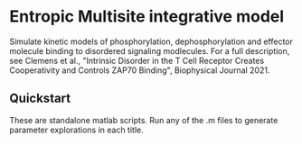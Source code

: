 # Entropic Multisite integrative model

Simulate kinetic models of phosphorylation, dephosphorylation and effector molecule binding to disordered signaling modlecules. For a full description, see Clemens et al., "Intrinsic Disorder in the T Cell Receptor Creates Cooperativity and Controls ZAP70 Binding", Biophysical Journal 2021.

## Quickstart

These are standalone matlab scripts. Run any of the .m files to generate parameter explorations in each title.
